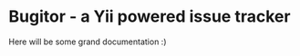 <!--
Title: Bugitor Documentation
Description: Bugitor Documentation index
Keywords: wiki, docs, bugitor
-->
# Bugitor - a Yii powered issue tracker

Here will be some grand documentation :)
